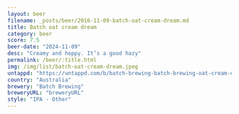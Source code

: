 ```yaml
---
layout: beer
filename: _posts/beer/2016-11-09-batch-oat-cream-dream.md
title: Batch oat cream dream
category: beer
score: 7.5
beer-date: "2024-11-09"
desc: "Creamy and hoppy. It’s a good hazy"
permalink: /beer/:title.html
img: /img/list/batch-oat-cream-dream.jpeg
untappd: "https://untappd.com/b/batch-brewing-batch-brewing-oat-cream-dream/5864590"
country: "Australia"
brewery: "Batch Brewing"
breweryURL: "breweryURL"
style: "IPA - Other"
---
```

